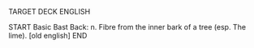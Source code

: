 TARGET DECK
ENGLISH

START
Basic
Bast
Back: n. Fibre from the inner bark of a tree (esp. The lime). [old english]
END
